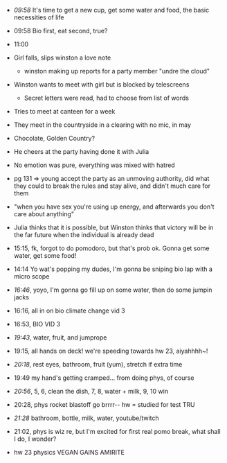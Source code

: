 - *09:58* It's time to get a new cup, get some water and food, the basic necessities of life
- 09:58 Bio first, eat second, true?
- 11:00

- Girl falls, slips winston a love note
  - winston making up reports for a party member "undre the cloud"
- Winston wants to meet with girl but is blocked by telescreens
  - Secret letters were read, had to choose from list of words

- Tries to meet at canteen for a week

- They meet in the countryside in a clearing with no mic, in may
- Chocolate, Golden Country?
- He cheers at the party having done it with Julia

- No emotion was pure, everything was mixed with hatred
- pg 131 => young accept the party as an unmoving authority, did what they could to break the rules and stay alive, and didn't much care for them
- "when you have sex you're using up energy, and afterwards you don't care about anything"
- Julia thinks that it is possible, but Winston thinks that victory will be in the far future when the individual is already dead


- 15:15, fk, forgot to do pomodoro, but that's prob ok. Gonna get some water, get some food!
- 14:14 Yo wat's popping my dudes, I'm gonna be sniping bio lap with a micro scope

- *16:46*, yoyo, I'm gonna go fill up on some water, then do some jumpin jacks
- 16:16, all in on bio climate change vid 3 
- 16:53, BIO VID 3

- *19:43*, water, fruit, and jumprope
- 19:15, all hands on deck! we're speeding towards hw 23, aiyahhhh~!
- *20:18*, rest eyes, bathroom, fruit (yum), stretch if extra time
- 19:49 my hand's getting cramped... from doing phys, of course
- *20:56*, 5, 6, clean the dish, 7, 8, water + milk, 9, 10 win
- 20:28, phys rocket blastoff go brrrr-- hw = studied for test TRU
- *21:28* bathroom, bottle, milk, water, youtube/twitch
- 21:02, phys is wiz re, but I'm excited for first real pomo break, what shall I do, I wonder?

- hw 23 physics VEGAN GAINS AMIRITE
